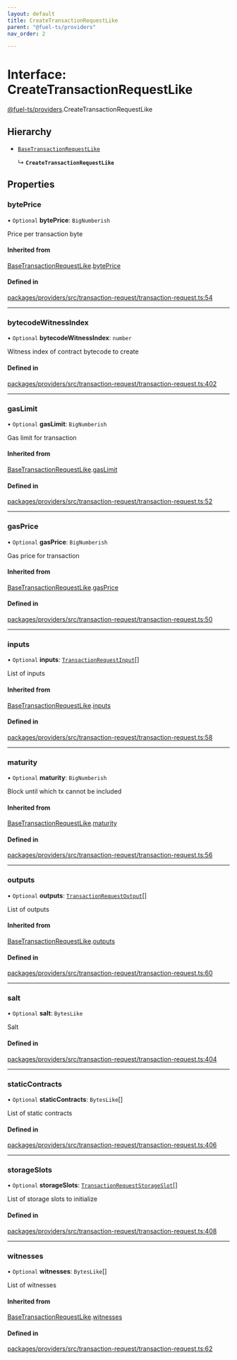 ```yaml
---
layout: default
title: CreateTransactionRequestLike
parent: "@fuel-ts/providers"
nav_order: 2

---
```


# Interface: CreateTransactionRequestLike

[@fuel-ts/providers](../index.md).CreateTransactionRequestLike

## Hierarchy

- [`BaseTransactionRequestLike`](internal-BaseTransactionRequestLike.md)

  ↳ **`CreateTransactionRequestLike`**

## Properties

### bytePrice

• `Optional` **bytePrice**: `BigNumberish`

Price per transaction byte

#### Inherited from

[BaseTransactionRequestLike](internal-BaseTransactionRequestLike.md).[bytePrice](internal-BaseTransactionRequestLike.md#byteprice)

#### Defined in

[packages/providers/src/transaction-request/transaction-request.ts:54](https://github.com/FuelLabs/fuels-ts/blob/master/packages/providers/src/transaction-request/transaction-request.ts#L54)

___

### bytecodeWitnessIndex

• `Optional` **bytecodeWitnessIndex**: `number`

Witness index of contract bytecode to create

#### Defined in

[packages/providers/src/transaction-request/transaction-request.ts:402](https://github.com/FuelLabs/fuels-ts/blob/master/packages/providers/src/transaction-request/transaction-request.ts#L402)

___

### gasLimit

• `Optional` **gasLimit**: `BigNumberish`

Gas limit for transaction

#### Inherited from

[BaseTransactionRequestLike](internal-BaseTransactionRequestLike.md).[gasLimit](internal-BaseTransactionRequestLike.md#gaslimit)

#### Defined in

[packages/providers/src/transaction-request/transaction-request.ts:52](https://github.com/FuelLabs/fuels-ts/blob/master/packages/providers/src/transaction-request/transaction-request.ts#L52)

___

### gasPrice

• `Optional` **gasPrice**: `BigNumberish`

Gas price for transaction

#### Inherited from

[BaseTransactionRequestLike](internal-BaseTransactionRequestLike.md).[gasPrice](internal-BaseTransactionRequestLike.md#gasprice)

#### Defined in

[packages/providers/src/transaction-request/transaction-request.ts:50](https://github.com/FuelLabs/fuels-ts/blob/master/packages/providers/src/transaction-request/transaction-request.ts#L50)

___

### inputs

• `Optional` **inputs**: [`TransactionRequestInput`](../index.md#transactionrequestinput)[]

List of inputs

#### Inherited from

[BaseTransactionRequestLike](internal-BaseTransactionRequestLike.md).[inputs](internal-BaseTransactionRequestLike.md#inputs)

#### Defined in

[packages/providers/src/transaction-request/transaction-request.ts:58](https://github.com/FuelLabs/fuels-ts/blob/master/packages/providers/src/transaction-request/transaction-request.ts#L58)

___

### maturity

• `Optional` **maturity**: `BigNumberish`

Block until which tx cannot be included

#### Inherited from

[BaseTransactionRequestLike](internal-BaseTransactionRequestLike.md).[maturity](internal-BaseTransactionRequestLike.md#maturity)

#### Defined in

[packages/providers/src/transaction-request/transaction-request.ts:56](https://github.com/FuelLabs/fuels-ts/blob/master/packages/providers/src/transaction-request/transaction-request.ts#L56)

___

### outputs

• `Optional` **outputs**: [`TransactionRequestOutput`](../index.md#transactionrequestoutput)[]

List of outputs

#### Inherited from

[BaseTransactionRequestLike](internal-BaseTransactionRequestLike.md).[outputs](internal-BaseTransactionRequestLike.md#outputs)

#### Defined in

[packages/providers/src/transaction-request/transaction-request.ts:60](https://github.com/FuelLabs/fuels-ts/blob/master/packages/providers/src/transaction-request/transaction-request.ts#L60)

___

### salt

• `Optional` **salt**: `BytesLike`

Salt

#### Defined in

[packages/providers/src/transaction-request/transaction-request.ts:404](https://github.com/FuelLabs/fuels-ts/blob/master/packages/providers/src/transaction-request/transaction-request.ts#L404)

___

### staticContracts

• `Optional` **staticContracts**: `BytesLike`[]

List of static contracts

#### Defined in

[packages/providers/src/transaction-request/transaction-request.ts:406](https://github.com/FuelLabs/fuels-ts/blob/master/packages/providers/src/transaction-request/transaction-request.ts#L406)

___

### storageSlots

• `Optional` **storageSlots**: [`TransactionRequestStorageSlot`](../namespaces/internal.md#transactionrequeststorageslot)[]

List of storage slots to initialize

#### Defined in

[packages/providers/src/transaction-request/transaction-request.ts:408](https://github.com/FuelLabs/fuels-ts/blob/master/packages/providers/src/transaction-request/transaction-request.ts#L408)

___

### witnesses

• `Optional` **witnesses**: `BytesLike`[]

List of witnesses

#### Inherited from

[BaseTransactionRequestLike](internal-BaseTransactionRequestLike.md).[witnesses](internal-BaseTransactionRequestLike.md#witnesses)

#### Defined in

[packages/providers/src/transaction-request/transaction-request.ts:62](https://github.com/FuelLabs/fuels-ts/blob/master/packages/providers/src/transaction-request/transaction-request.ts#L62)
